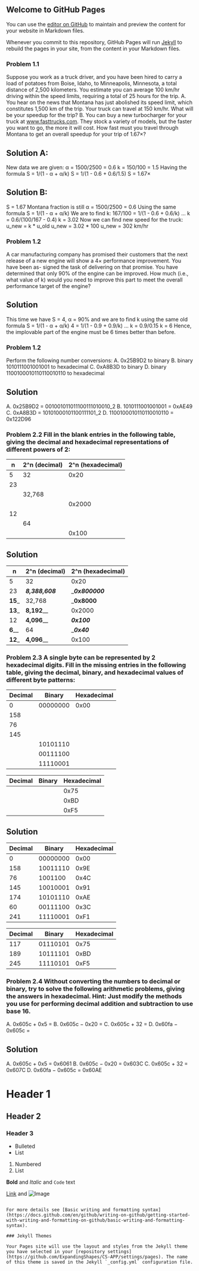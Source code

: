 ## Welcome to GitHub Pages

You can use the [editor on GitHub](https://github.com/ExpandingShapes/CS-APP/edit/gh-pages/index.md) to maintain and preview the content for your website in Markdown files.

Whenever you commit to this repository, GitHub Pages will run [Jekyll](https://jekyllrb.com/) to rebuild the pages in your site, from the content in your Markdown files.
### Problem 1.1
Suppose you work as a truck driver, and you have been hired to carry a load of
potatoes from Boise, Idaho, to Minneapolis, Minnesota, a total distance of 2,500
kilometers. You estimate you can average 100 km/hr driving within the speed
limits, requiring a total of 25 hours for the trip.
A. You hear on the news that Montana has just abolished its speed limit, which
constitutes 1,500 km of the trip. Your truck can travel at 150 km/hr. What
will be your speedup for the trip?
B. You can buy a new turbocharger for your truck at www.fasttrucks.com. They
stock a variety of models, but the faster you want to go, the more it will cost.
How fast must you travel through Montana to get an overall speedup for
your trip of 1.67×?

## Solution A:
New data we are given:
α = 1500/2500 = 0.6
k = 150/100 = 1.5
Having the formula
S = 1/(1 - α + α/k)
S = 1/(1 - 0.6 + 0.6/1.5)
S = 1.67×

## Solution B:
S = 1.67
Montana fraction is still 
α = 1500/2500 = 0.6
Using the same formula
S = 1/(1 - α + α/k)
We are to find k:
167/100 = 1/(1 - 0.6 + 0.6/k)
...
k = 0.6/(100/167 - 0.4)
k = 3.02
Now we can find new speed for the truck:
u_new = k * u_old
u_new = 3.02 * 100
u_new = 302 km/hr

### Problem 1.2
A car manufacturing company has promised their customers that the next release
of a new engine will show a 4× performance improvement. You have been as-
signed the task of delivering on that promise. You have determined that only 90%
of the engine can be improved. How much (i.e., what value of k) would you need
to improve this part to meet the overall performance target of the engine?

## Solution
This time we have S = 4, α = 90% and we are to find k using the same old formula
S = 1/(1 - α + α/k)
4 = 1/(1 - 0.9 + 0.9/k)
...
k = 0.9/0.15
k = 6
Hence, the implovable part of the engine must be 6 times better than before.

### Problem 1.2
Perform the following number conversions:
A. 0x25B9D2 to binary
B. binary 1010111001001001 to hexadecimal
C. 0xA8B3D to binary
D. binary 1100100010110110010110 to hexadecimal

## Solution
A. 0x25B9D2 = 001001011011100111010010_2
B. 1010111001001001 = 0xAE49
C. 0xA8B3D = 10101000101100111101_2
D. 1100100010110110010110 = 0x122D96

### Problem 2.2 Fill in the blank entries in the following table, giving the decimal and hexadecimal representations of different powers of 2:
|        n          |   2^n (decimal)   | 2^n (hexadecimal) |
| ----------------- | ----------------- | ----------------- |
|        5          |         32        |        0x20       |
|        23         |                   |                   |
|                   |      32,768       |                   |
|                   |                   |       0x2000      |
|        12         |                   |                   |
|                   |         64        |                   |
|                   |                   |       0x100       |

## Solution
|        n          |   2^n (decimal)   | 2^n (hexadecimal) |
| ----------------- | ----------------- | ----------------- |
|        5          |         32        |        0x20       |
|        23         |_____8,388,608_____|______0x800000_____|
|________15_________|      32,768       |_______0x8000______|
|________13_________|______8,192________|       0x2000      |
|        12         |______4,096________|_______0x100_______|
|________6__________|         64        |________0x40_______|
|________12_________|______4,096________|       0x100       |


### Problem 2.3 A single byte can be represented by 2 hexadecimal digits. Fill in the missing entries in the following table, giving the decimal, binary, and hexadecimal values of different byte patterns:
|        Decimal    |   Binary          |   Hexadecimal     |
| ----------------- | ----------------- | ----------------- |
|        0          |       00000000    |        0x00       |
|        158        |                   |                   |
|        76         |                   |                   |
|       145         |                   |                   |
|                   |         10101110  |                   |
|                   |         00111100  |                   |
|                   |      11110001     |                   |

|        Decimal    |   Binary          |   Hexadecimal     |
| ----------------- | ----------------- | ----------------- |
|                   |                   |        0x75       |
|                   |                   |        0xBD       |
|                   |                   |        0xF5       |

## Solution
|        Decimal    |   Binary          |   Hexadecimal     |
| ----------------- | ----------------- | ----------------- |
|        0          |      00000000     |        0x00       |
|        158        |      10011110     |        0x9E       |
|        76         |      1001100      |        0x4C       |
|       145         |  10010001         |        0x91       |
|       174         |         10101110  |        0xAE       |
|       60          |         00111100  |        0x3C       |
|       241         |      11110001     |        0xF1       |

|        Decimal    |   Binary          |   Hexadecimal     |
| ----------------- | ----------------- | ----------------- |
|        117        |     01110101      |        0x75       |
|        189        |     10111101      |        0xBD       |
|        245        |     11110101      |        0xF5       |


### Problem 2.4 Without converting the numbers to decimal or binary, try to solve the following arithmetic problems, giving the answers in hexadecimal. Hint: Just modify the methods you use for performing decimal addition and subtraction to use base 16.
A. 0x605c + 0x5 = 
B. 0x605c − 0x20 =
C. 0x605c + 32 =
D. 0x60fa − 0x605c =

## Solution
A. 0x605c + 0x5 = 0x6061
B. 0x605c − 0x20 = 0x603C
C. 0x605c + 32 = 0x607C
D. 0x60fa − 0x605c = 0x60AE


# Header 1
## Header 2
### Header 3

- Bulleted
- List

1. Numbered
2. List

**Bold** and _Italic_ and `Code` text

[Link](url) and ![Image](src)
```

For more details see [Basic writing and formatting syntax](https://docs.github.com/en/github/writing-on-github/getting-started-with-writing-and-formatting-on-github/basic-writing-and-formatting-syntax).

### Jekyll Themes

Your Pages site will use the layout and styles from the Jekyll theme you have selected in your [repository settings](https://github.com/ExpandingShapes/CS-APP/settings/pages). The name of this theme is saved in the Jekyll `_config.yml` configuration file.
